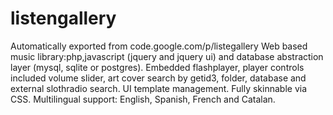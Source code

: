 # listengallery
Automatically exported from code.google.com/p/listegallery
Web based music library:php,javascript (jquery and jquery ui) and database abstraction layer (mysql, sqlite or postgres). Embedded flashplayer, player controls included volume slider, art cover search by getid3, folder, database and external slothradio search. UI template management. Fully skinnable via CSS. Multilingual support: English, Spanish, French and Catalan.
